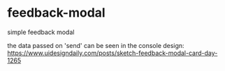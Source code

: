 # feedback-modal
simple feedback modal

the data passed on 'send' can be seen in the console
     design: https://www.uidesigndaily.com/posts/sketch-feedback-modal-card-day-1265
